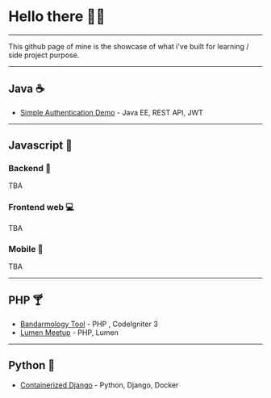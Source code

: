 # Hello there 🙋‍♂️ 
---
This github page of mine is the showcase of what i've built for learning / side project purpose.

---
## Java ☕️ 
* [Simple Authentication Demo](https://github.com/dennyxm/authenticator-javaee8-jwt) - Java EE, REST API, JWT

---
## Javascript 🥃 

### Backend 🚀
TBA
### Frontend web 💻

TBA
### Mobile 📱
TBA

---
## PHP 🍸 
* [Bandarmology Tool](https://github.com/dennyxm/bdmtool) - PHP , CodeIgniter 3
* [Lumen Meetup](https://github.com/dennyxm/lumen_meetup) - PHP, Lumen

---
## Python 🐍 
* [Containerized Django](https://github.com/dennyxm/django_4_microservices) - Python, Django, Docker